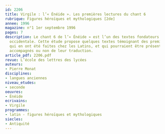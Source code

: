 ```yaml
---
id: 2206
title: Virgile : l’« Énéide ». Les premières lectures du chant 6 
rubrique: Figures héroïques et mythologiques [2de]
annee: 1996
magazine: n°1 1er septembre 1996
pages: 7
description: Le chant 6 de l’« Énéide » est l’un des textes fondateurs de la civilisation
  occidentale. Cette étude propose quelques textes témoignant des premières lectures
  qui en ont été faites chez les Latins, et qui pourraient être présentés à des élèves,
  accompagnés ou non de leur traduction.
article_pdf: 2206.pdf
revue: L’école des lettres des lycées
auteurs:
- Pierre Monat
disciplines:
- langues anciennes
niveau_etudes:
- seconde
oeuvres:
- Énéide
ecrivains:
- Virgile
programmes:
- latin - figures héroïques et mythologiques
siecles:
- Antiquité
---
```

